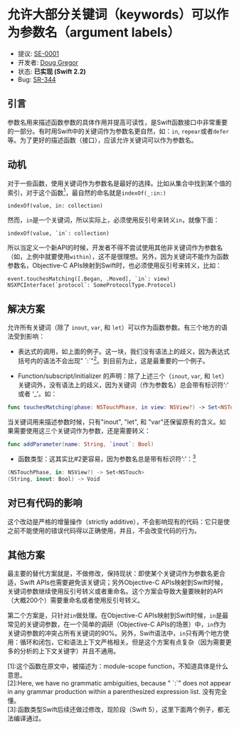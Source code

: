 # 允许大部分关键词（keywords）可以作为参数名（argument labels）

* 提议: [SE-0001](0001-keywords-as-argument-labels.md)
* 开发者: [Doug Gregor](https://github.com/DougGregor)
* 状态: **已实现 (Swift 2.2)**
* Bug: [SR-344](https://bugs.swift.org/browse/SR-344)

## 引言

参数名用来描述函数参数的具体作用并提高可读性，是Swift函数接口中非常重要的一部分。有时用Swift中的关键词作为参数名更自然，如：`in`, `repear`或者`defer`等。为了更好的描述函数（接口），应该允许关键词可以作为参数名。

## 动机

对于一些函数，使用关键词作为参数名是最好的选择。比如从集合中找到某个值的索引，对于这个函数[<sup>1</sup>](#refer-anchor-1)，最自然的命名就是`indexOf(_:in:)`

    indexOf(value, in: collection)

然而，`in`是一个关键词，所以实际上，必须使用反引号来转义`in`，就像下面：

    indexOf(value, `in`: collection)


所以当定义一个新API的时候，开发者不得不尝试使用其他非关键词作为参数名（如，上例中就要使用`within`），这不是很理想。另外，因为关键词不能作为函数参数名，Objective-C APIs映射到Swift时，也必须使用反引号来转义，比如：

    event.touchesMatching([.Began, .Moved], `in`: view)
    NSXPCInterface(`protocol`: SomeProtocolType.Protocol)

## 解决方案

允许所有关键词（除了 `inout`, `var`, 和 `let`）可以作为函数参数。有三个地方的语法受到影响：

* 表达式的调用，如上面的例子。这一块，我们没有语法上的歧义，因为表达式括号内的语法不会出现"<keyword> \`:\`"[<sup>2</sup>](#refer-anchor-2)。到目前为止，这是最重要的一个例子。

* Function/subscript/initializer 的声明：除了上述三个（`inout`, `var`, 和 `let`）关键词外，没有语法上的歧义，因为关键词（作为参数名）总会带有标识符‘:’ 或者 ‘\_’。如：

```swift
func touchesMatching(phase: NSTouchPhase, in view: NSView?) -> Set<NSTouch>
```

当关键词用来描述参数时候，只有"inout", "let", 和 "var"还保留原有的含义。如果需要使用这三个关键词作为参数，还是需要转义：

```swift
func addParameter(name: String, `inout`: Bool)
```

* 函数类型：这其实比#2更容易，因为参数名总是带有标识符‘:’：[<sup>3</sup>](#refer-anchor-3)

```swift
(NSTouchPhase, in: NSView?) -> Set<NSTouch>
(String, inout: Bool) -> Void
```

## 对已有代码的影响

这个改动是严格的增量操作（strictly additive），不会影响现有的代码：它只是使之前不能使用的错误代码得以正确使用，并且，不会改变代码的行为。

## 其他方案

最主要的替代方案就是，不做修改，保持现状：即使某个关键词作为参数名更合适，Swift APIs也需要避免该关键词；另外Objective-C APIs映射到Swift时候，关键词参数继续使用反引号转义或者重命名。这个方案会导致大量要映射的API（大概200个）需要重命名或者使用反引号转义。

第二个方案是，只针对`in`做处理。在Objective-C APIs映射到Swift时候，`in`是最常见的关键词参数，在一个简单的调研（Objective-C APIs的场景）中，`in`作为关键词参数的冲突占所有关键词的90%。另外，Swift语法中，`in`只有两个地方使用：循环和闭包，它和语法上下文严格相关。但是这个方案有点复杂（因为需要更多的分析的上下文关键字）并且不通用。

<div id="refer-anchor-1"></div>
[1]:这个函数在原文中，被描述为：module-scope function，不知道具体是什么意思。

<div id="refer-anchor-2"></div>
[2]:Here, we have no grammatic ambiguities, because " `:`" does not appear in any grammar production within a parenthesized expression list. 没有完全懂。

<div id="refer-anchor-3"></div>
[3]:函数类型Swift后续还做过修改，现阶段（Swift 5），这里下面两个例子，都无法编译通过。
